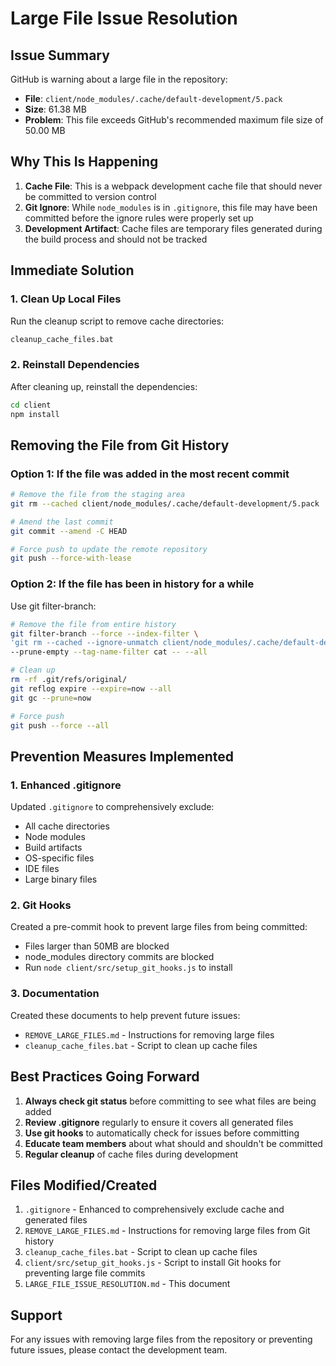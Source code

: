 # Large File Issue Resolution

## Issue Summary
GitHub is warning about a large file in the repository:
- **File**: `client/node_modules/.cache/default-development/5.pack`
- **Size**: 61.38 MB
- **Problem**: This file exceeds GitHub's recommended maximum file size of 50.00 MB

## Why This Is Happening
1. **Cache File**: This is a webpack development cache file that should never be committed to version control
2. **Git Ignore**: While `node_modules` is in `.gitignore`, this file may have been committed before the ignore rules were properly set up
3. **Development Artifact**: Cache files are temporary files generated during the build process and should not be tracked

## Immediate Solution

### 1. Clean Up Local Files
Run the cleanup script to remove cache directories:
```bash
cleanup_cache_files.bat
```

### 2. Reinstall Dependencies
After cleaning up, reinstall the dependencies:
```bash
cd client
npm install
```

## Removing the File from Git History

### Option 1: If the file was added in the most recent commit
```bash
# Remove the file from the staging area
git rm --cached client/node_modules/.cache/default-development/5.pack

# Amend the last commit
git commit --amend -C HEAD

# Force push to update the remote repository
git push --force-with-lease
```

### Option 2: If the file has been in history for a while
Use git filter-branch:
```bash
# Remove the file from entire history
git filter-branch --force --index-filter \
'git rm --cached --ignore-unmatch client/node_modules/.cache/default-development/5.pack' \
--prune-empty --tag-name-filter cat -- --all

# Clean up
rm -rf .git/refs/original/
git reflog expire --expire=now --all
git gc --prune=now

# Force push
git push --force --all
```

## Prevention Measures Implemented

### 1. Enhanced .gitignore
Updated `.gitignore` to comprehensively exclude:
- All cache directories
- Node modules
- Build artifacts
- OS-specific files
- IDE files
- Large binary files

### 2. Git Hooks
Created a pre-commit hook to prevent large files from being committed:
- Files larger than 50MB are blocked
- node_modules directory commits are blocked
- Run `node client/src/setup_git_hooks.js` to install

### 3. Documentation
Created these documents to help prevent future issues:
- `REMOVE_LARGE_FILES.md` - Instructions for removing large files
- `cleanup_cache_files.bat` - Script to clean up cache files

## Best Practices Going Forward

1. **Always check git status** before committing to see what files are being added
2. **Review .gitignore** regularly to ensure it covers all generated files
3. **Use git hooks** to automatically check for issues before committing
4. **Educate team members** about what should and shouldn't be committed
5. **Regular cleanup** of cache files during development

## Files Modified/Created

1. `.gitignore` - Enhanced to comprehensively exclude cache and generated files
2. `REMOVE_LARGE_FILES.md` - Instructions for removing large files from Git history
3. `cleanup_cache_files.bat` - Script to clean up cache files
4. `client/src/setup_git_hooks.js` - Script to install Git hooks for preventing large file commits
5. `LARGE_FILE_ISSUE_RESOLUTION.md` - This document

## Support

For any issues with removing large files from the repository or preventing future issues, please contact the development team.
